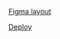 [Figma layout ](https://www.figma.com/design/C6mbiD0hvI2VOkIy6RQU9l/Luxury-Car-Detailing-Landing-Page--Community---Copy-?node-id=2-139&t=OsCZEDEHIb6mBSfk-1)

[Deploy ](https://irasov.github.io/layout-luxury-car/)

